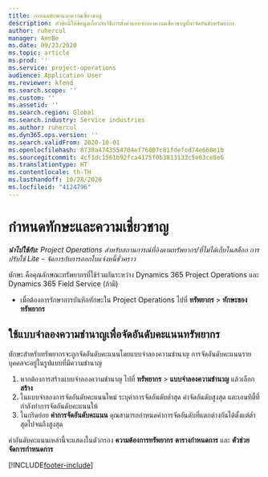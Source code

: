 ```yaml
---
title: กำหนดทักษะและความเชี่ยวชาญ
description: หัวข้อนี้ให้ข้อมูลเกี่ยวกับวิธีการตั้งค่าแบบจำลองความเชี่ยวชาญที่จะจัดอันดับทรัพยากร
author: ruhercul
manager: AnnBe
ms.date: 09/23/2020
ms.topic: article
ms.prod: ''
ms.service: project-operations
audience: Application User
ms.reviewer: kfend
ms.search.scope: ''
ms.custom: ''
ms.assetid: ''
ms.search.region: Global
ms.search.industry: Service industries
ms.author: ruhercul
ms.dyn365.ops.version: ''
ms.search.validFrom: 2020-10-01
ms.openlocfilehash: 8738a4743554704ef76807c81fdefcd74e668e1b
ms.sourcegitcommit: 4cf1dc1561b92fca4175f0b3813133c5e63ce8e6
ms.translationtype: HT
ms.contentlocale: th-TH
ms.lasthandoff: 10/28/2020
ms.locfileid: "4124796"
---
```

# <a name="define-skills-and-proficiencies"></a>กำหนดทักษะและความเชี่ยวชาญ

_**นำไปใช้กับ:** Project Operations สำหรับสถานการณ์ที่อิงตามทรัพยากร/ที่ไม่ได้เก็บในสต็อก การปรับใช้ Lite - จัดการกับการออกใบแจ้งหนี้ชั่วคราว_

ทักษะ คือคุณลักษณะทรัพยากรที่ใช้ร่วมกันระหว่าง Dynamics 365 Project Operations และ Dynamics 365 Field Service (ถ้ามี) 

- เมื่อต้องการรักษาการบันทึกทักษะใน Project Operations ไปที่ **ทรัพยากร** \> **ทักษะของทรัพยากร** 

## <a name="use-proficiency-models-to-rate-resources"></a>ใช้แบบจำลองความชำนาญเพื่อจัดอันดับคะแนนทรัพยากร

ทักษะสำหรับทรัพยากรจะถูกจัดอันดับคะแนนโดยแบบจำลองความชำนาญ การจัดอันดับคะแนนรายบุคคลจะอยู่ในรูปแบบที่มีความชำนาญ 

1. หากต้องการสร้างแบบจำลองความชำนาญ ไปที่ **ทรัพยากร** \> **แบบจำลองความชำนาญ** แล้วเลือก **สร้าง**
2. ในแบบจำลองการจัดอันดับคะแนนใหม่ ระบุค่าการจัดอันดับต่ำสุด ค่าจัดอันดับสูงสุด และเอนทิตี้ที่กำลังทำการจัดอันดับคะแนนให้
3. ในกริดย่อย **ค่าการจัดอันดับคะแนน** คุณสามารถกำหนดค่าการจัดอันดับที่แตกต่างกันได้ตั้งแต่ต่ำสุดไปจนถึงสูงสุด


ค่าอันดับคะแนนเหล่านี้จะแสดงในตัวกรอง **ความต้องการทรัพยากร** **ตารางกำหนดการ** และ **ตัวช่วยจัดการกำหนดการ**


[!INCLUDE[footer-include](../includes/footer-banner.md)]
